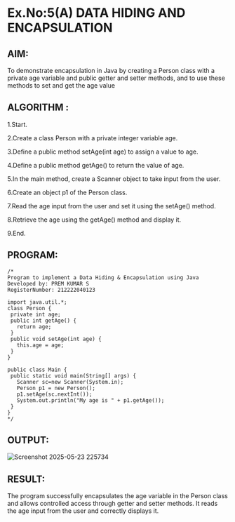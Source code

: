 # Ex.No:5(A)  DATA HIDING AND ENCAPSULATION
## AIM:

To demonstrate encapsulation in Java by creating a Person class with a private age variable and public getter and setter methods, and to use these methods to set and get the age value

## ALGORITHM :
1.Start.

2.Create a class Person with a private integer variable age.

3.Define a public method setAge(int age) to assign a value to age.

4.Define a public method getAge() to return the value of age.

5.In the main method, create a Scanner object to take input from the user.

6.Create an object p1 of the Person class.

7.Read the age input from the user and set it using the setAge() method.

8.Retrieve the age using the getAge() method and display it.

9.End.





## PROGRAM:
 ```
/*
Program to implement a Data Hiding & Encapsulation using Java
Developed by: PREM KUMAR S
RegisterNumber: 212222040123

import java.util.*;
class Person {
  private int age;
  public int getAge() {
    return age;
  }
  public void setAge(int age) {
    this.age = age;
  }
}

public class Main {
  public static void main(String[] args) {
    Scanner sc=new Scanner(System.in);
    Person p1 = new Person();
    p1.setAge(sc.nextInt());
    System.out.println("My age is " + p1.getAge());
  }
}
*/
```


## OUTPUT:

![Screenshot 2025-05-23 225734](https://github.com/user-attachments/assets/d830044a-f383-40c2-ad12-ae561ef5b854)


## RESULT:
The program successfully encapsulates the age variable in the Person class and allows controlled access through getter and setter methods. It reads the age input from the user and correctly displays it.
